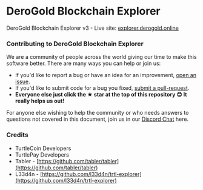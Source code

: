 # DeroGold Blockchain Explorer
DeroGold Blockchain Explorer v3 - Live site: [explorer.derogold.online](https://explorer.derogold.online/)

### Contributing to DeroGold Blockchain Explorer

We are a community of people across the world giving our time to make this software better. There are many ways you can help or join us:

-   If you'd like to report a bug or have an idea for an improvement, [open an issue](https://github.com/derogold/derogold-explorer/issues/new).
-   If you'd like to submit code for a bug you fixed, [submit a pull-request](https://github.com/derogold/derogold-explorer/compare).
-   **Everyone else just click the ★ star at the top of this repository 😊 It really helps us out!**

For anyone else wishing to help the community or who needs answers to questions not covered in this document, join us in our [Discord Chat](https://discord.com/invite/j2aSNFn) here.

### Credits
- TurtleCoin Developers
- TurtlePay Developers 
- Tabler - [https://github.com/tabler/tabler](https://github.com/tabler/tabler)
- L33d4n - [https://github.com/l33d4n/trtl-explorer](https://github.com/l33d4n/trtl-explorer)
